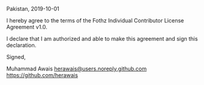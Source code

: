 Pakistan, 2019-10-01

I hereby agree to the terms of the Fothz Individual Contributor License
Agreement v1.0.

I declare that I am authorized and able to make this agreement and sign this
declaration.

Signed,

Muhammad Awais herawais@users.noreply.github.com https://github.com/herawais
